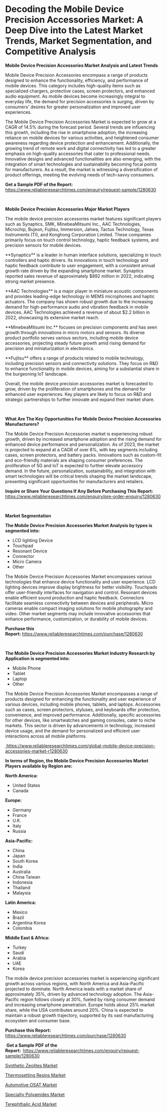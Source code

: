 <p><h1>Decoding the Mobile Device Precision Accessories Market: A Deep Dive into the Latest Market Trends, Market Segmentation, and Competitive Analysis</h1></p><p><strong>Mobile Device Precision Accessories Market Analysis and Latest Trends</strong></p>
<p><p>Mobile Device Precision Accessories encompass a range of products designed to enhance the functionality, efficiency, and performance of mobile devices. This category includes high-quality items such as specialized chargers, protective cases, screen protectors, and enhanced audio equipment. As mobile devices become increasingly integral to everyday life, the demand for precision accessories is surging, driven by consumers' desires for greater personalization and improved user experiences.</p><p>The Mobile Device Precision Accessories Market is expected to grow at a CAGR of 14.5% during the forecast period. Several trends are influencing this growth, including the rise in smartphone adoption, the increasing reliance on mobile devices for various activities, and heightened consumer awareness regarding device protection and enhancement. Additionally, the growing trend of remote work and digital connectivity has led to a greater emphasis on high-quality accessories that cater to professional needs. Innovative designs and advanced functionalities are also emerging, with the integration of smart technologies and sustainability becoming focal points for manufacturers. As a result, the market is witnessing a diversification of product offerings, meeting the evolving needs of tech-savvy consumers.</p></p>
<p><strong>Get a Sample PDF of the Report:&nbsp;</strong> <a href="https://www.reliableresearchtimes.com/enquiry/request-sample/1280630?utm_campaign=1558&utm_medium=2&utm_source=Github&utm_content=ia&utm_term=10122024&utm_id=mobile-device-precision-accessories">https://www.reliableresearchtimes.com/enquiry/request-sample/1280630</a></p>
<p>&nbsp;</p>
<p><strong>Mobile Device Precision Accessories Major Market Players</strong></p>
<p><p>The mobile device precision accessories market features significant players such as Synaptics, SMK, MinebeaMitsumi Inc., AAC Technologies, Microchip, Bujeon, Fujitsu, Immersion, Jahwa, Tactus Technology, Texas Instruments (TI), and Konghong Corporation Limited. These companies primarily focus on touch control technology, haptic feedback systems, and precision sensors for mobile devices.</p><p>**Synaptics** is a leader in human interface solutions, specializing in touch controllers and haptic drivers. Its innovations in touch technology and haptic feedback contribute to user engagement, with a consistent annual growth rate driven by the expanding smartphone market. Synaptics reported sales revenue of approximately $892 million in 2022, indicating strong market presence.</p><p>**AAC Technologies** is a major player in miniature acoustic components and provides leading-edge technology in MEMS microphones and haptic actuators. The company has shown robust growth due to the increasing demand for high-performance audio and vibration feedback in mobile devices. AAC Technologies achieved a revenue of about $2.2 billion in 2022, showcasing its extensive market reach.</p><p>**MinebeaMitsumi Inc.** focuses on precision components and has seen growth through innovations in micro motors and sensors. Its diverse product portfolio serves various sectors, including mobile device accessories, projecting steady future growth amid rising demand for precision and miniaturization in electronics.</p><p>**Fujitsu** offers a range of products related to mobile technology, including precision sensors and connectivity solutions. They focus on R&D to enhance functionality in mobile devices, aiming for a substantial share in the burgeoning IoT landscape.</p><p>Overall, the mobile device precision accessories market is forecasted to grow, driven by the proliferation of smartphones and the demand for enhanced user experiences. Key players are likely to focus on R&D and strategic partnerships to further innovate and expand their market share.</p></p>
<p>&nbsp;</p>
<p><strong>What Are The Key Opportunities For Mobile Device Precision Accessories Manufacturers?</strong></p>
<p><p>The Mobile Device Precision Accessories market is experiencing robust growth, driven by increased smartphone adoption and the rising demand for enhanced device performance and personalization. As of 2023, the market is projected to expand at a CAGR of over 8%, with key segments including cases, screen protectors, and battery packs. Innovations such as custom-fit and eco-friendly materials are shaping consumer preferences. The proliferation of 5G and IoT is expected to further elevate accessory demand. In the future, personalization, sustainability, and integration with smart technologies will be critical trends shaping the market landscape, presenting significant opportunities for manufacturers and retailers.</p></p>
<p><strong>Inquire or Share Your Questions If Any Before Purchasing This Report:</strong> <a href="https://www.reliableresearchtimes.com/enquiry/pre-order-enquiry/1280630?utm_campaign=1558&utm_medium=2&utm_source=Github&utm_content=ia&utm_term=10122024&utm_id=mobile-device-precision-accessories">https://www.reliableresearchtimes.com/enquiry/pre-order-enquiry/1280630</a></p>
<p>&nbsp;</p>
<p><strong>Market Segmentation</strong></p>
<p><strong>The Mobile Device Precision Accessories Market Analysis by types is segmented into:</strong></p>
<p><ul><li>LCD lighting Device</li><li>Touchpad</li><li>Resonant Device</li><li>Connector</li><li>Micro Camera</li><li>Other</li></ul></p>
<p><p>The Mobile Device Precision Accessories Market encompasses various technologies that enhance device functionality and user experience. LCD lighting devices improve display brightness for better visibility. Touchpads offer user-friendly interfaces for navigation and control. Resonant devices enable efficient sound production and haptic feedback. Connectors facilitate seamless connectivity between devices and peripherals. Micro cameras enable compact imaging solutions for mobile photography and video. Other market segments may include innovative accessories that enhance performance, customization, or durability of mobile devices.</p></p>
<p><strong>Purchase this Report:&nbsp;</strong><a href="https://www.reliableresearchtimes.com/purchase/1280630?utm_campaign=1558&utm_medium=2&utm_source=Github&utm_content=ia&utm_term=10122024&utm_id=mobile-device-precision-accessories">https://www.reliableresearchtimes.com/purchase/1280630</a></p>
<p>&nbsp;</p>
<p><strong>The Mobile Device Precision Accessories Market Industry Research by Application is segmented into:</strong></p>
<p><ul><li>Mobile Phone</li><li>Tablet</li><li>Laptop</li><li>Other</li></ul></p>
<p><p>The Mobile Device Precision Accessories Market encompasses a range of products designed for enhancing the functionality and user experience of various devices, including mobile phones, tablets, and laptops. Accessories such as cases, screen protectors, styluses, and keyboards offer protection, convenience, and improved performance. Additionally, specific accessories for other devices, like smartwatches and gaming consoles, cater to niche markets. This sector is driven by advancements in technology, increased device usage, and the demand for personalized and efficient user interactions across all mobile platforms.</p></p>
<p><a href="https://www.reliableresearchtimes.com/global-mobile-device-precision-accessories-market-r1280630?utm_campaign=1558&utm_medium=2&utm_source=Github&utm_content=ia&utm_term=10122024&utm_id=mobile-device-precision-accessories">&nbsp;https://www.reliableresearchtimes.com/global-mobile-device-precision-accessories-market-r1280630</a></p>
<p><strong>In terms of Region, the Mobile Device Precision Accessories Market Players available by Region are:</strong></p>
<p>
    <p> <strong> North America: </strong>
        <ul>
            <li>United States</li>
            <li>Canada</li>
        </ul>
        </p> 
    <p> <strong> Europe: </strong>
        <ul>
            <li>Germany</li>
            <li>France</li>
            <li>U.K.</li>
            <li>Italy</li>
            <li>Russia</li>
        </ul>
        </p> 
    <p> <strong> Asia-Pacific: </strong>
        <ul>
            <li>China</li>
            <li>Japan</li>
            <li>South Korea</li>
            <li>India</li>
            <li>Australia</li>
            <li>China Taiwan</li>
            <li>Indonesia</li>
            <li>Thailand</li>
            <li>Malaysia</li>
        </ul>
        </p> 
    <p> <strong> Latin America: </strong>
        <ul>
            <li>Mexico</li>
            <li>Brazil</li>
            <li>Argentina Korea</li>
            <li>Colombia</li>
        </ul>
        </p> 
    <p> <strong> Middle East & Africa: </strong>
        <ul>
            <li>Turkey</li>
            <li>Saudi</li>
            <li>Arabia</li>
            <li>UAE</li>
            <li>Korea</li>
        </ul>
    </p>
    </p>
<p><p>The mobile device precision accessories market is experiencing significant growth across various regions, with North America and Asia-Pacific projected to dominate. North America leads with a market share of approximately 35%, driven by advanced technology adoption. The Asia-Pacific region follows closely at 30%, fueled by rising consumer demand and increasing smartphone penetration. Europe holds about 25% market share, while the USA contributes around 20%. China is expected to maintain a robust growth trajectory, supported by its vast manufacturing ecosystem and consumer base.</p></p>
<p><strong>Purchase this Report: </strong><a href="https://www.reliableresearchtimes.com/purchase/1280630?utm_campaign=1558&utm_medium=2&utm_source=Github&utm_content=ia&utm_term=10122024&utm_id=mobile-device-precision-accessories">https://www.reliableresearchtimes.com/purchase/1280630</a></p>
<p>&nbsp;<strong>Get a Sample PDF of the Report:&nbsp;&nbsp;</strong><a href="https://www.reliableresearchtimes.com/enquiry/request-sample/1280630?utm_campaign=1558&utm_medium=2&utm_source=Github&utm_content=ia&utm_term=10122024&utm_id=mobile-device-precision-accessories">https://www.reliableresearchtimes.com/enquiry/request-sample/1280630</a></p>
<p><strong></strong></p>
<p><p><a href="https://www.linkedin.com/pulse/in-depth-synthetic-zeolites-market-study-2024-2031-expected-cagr-0tfef?utm_campaign=1558&utm_medium=2&utm_source=Github&utm_content=ia&utm_term=10122024&utm_id=mobile-device-precision-accessories">Synthetic Zeolites Market</a></p><p><a href="https://www.linkedin.com/pulse/navigating-thermosetting-resins-market-size-trends-revenue-eag0f?utm_campaign=1558&utm_medium=2&utm_source=Github&utm_content=ia&utm_term=10122024&utm_id=mobile-device-precision-accessories">Thermosetting Resins Market</a></p><p><a href="https://github.com/mookiesville/Market-Research-Report-List-1/blob/main/automotive-osat-market.md?utm_campaign=1558&utm_medium=2&utm_source=Github&utm_content=ia&utm_term=10122024&utm_id=mobile-device-precision-accessories">Automotive OSAT Market</a></p><p><a href="https://www.linkedin.com/pulse/global-specialty-polyamides-market-opportunities-forecast-period-lrphf?utm_campaign=1558&utm_medium=2&utm_source=Github&utm_content=ia&utm_term=10122024&utm_id=mobile-device-precision-accessories">Specialty Polyamides Market</a></p><p><a href="https://www.linkedin.com/pulse/projected-revenue-demand-terephthalic-acid-market-73-cagr-growth-coi0f?utm_campaign=1558&utm_medium=2&utm_source=Github&utm_content=ia&utm_term=10122024&utm_id=mobile-device-precision-accessories">Terephthalic Acid Market</a></p></p>